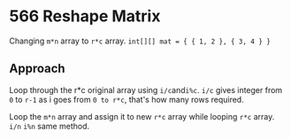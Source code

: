 # 566 Reshape Matrix

Changing `m*n` array to `r*c` array.
`int[][] mat = { { 1, 2 }, { 3, 4 } }`

## Approach

Loop through the r*c original array using `i/c`and`i%c`.
`i/c` gives integer from `0` to `r-1` as i goes from `0 to r*c`, that's how many rows required.

Loop the `m*n` array and assign it to new `r*c` array while looping `r*c` array. `i/n` `i%n` same method.

